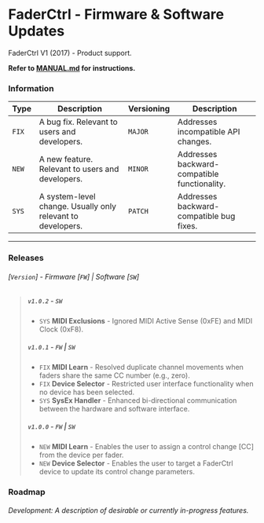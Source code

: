# FaderCtrl - Firmware & Software Updates

FaderCtrl V1 (2017) - Product support. <p>
<strong> Refer to [MANUAL.md](MANUAL.md) for instructions. </strong>

### Information

| **Type** | **Description**                                             | **Versioning** | **Description**                              |
|----------|-------------------------------------------------------------|----------------|----------------------------------------------|
| `FIX`   | A bug fix. Relevant to users and developers.                | `MAJOR`        | Addresses incompatible API changes.          |
| `NEW`   | A new feature. Relevant to users and developers.            | `MINOR`        | Addresses backward-compatible functionality. |
| `SYS`   | A system-level change. Usually only relevant to developers. | `PATCH`        | Addresses backward-compatible bug fixes.     |

---
### Releases
<em><h6>[`Version`] - Firmware [`FW`]  | Software [`SW`]</h6></em>

> ##### `v1.0.2` - `SW`
> - `SYS` **MIDI Exclusions** - Ignored MIDI Active Sense (0xFE) and MIDI Clock (0xF8).
>
> ##### `v1.0.1` - `FW` | `SW`
> - `FIX` **MIDI Learn** - Resolved duplicate channel movements when faders share the same CC number (e.g., zero).
> - `FIX` **Device Selector** - Restricted user interface functionality when no device has been selected.
> - `SYS` **SysEx Handler** - Enhanced bi-directional communication between the hardware and software interface.
>
> ##### `v1.0.0` - `FW` | `SW`
> - `NEW` **MIDI Learn** - Enables the user to assign a control change [CC] from the device per fader.
> - `NEW` **Device Selector** - Enables the user to target a FaderCtrl device to update its control change parameters.

### Roadmap

<em><h6>Development: A description of desirable or currently in-progress features. </h6></em>
